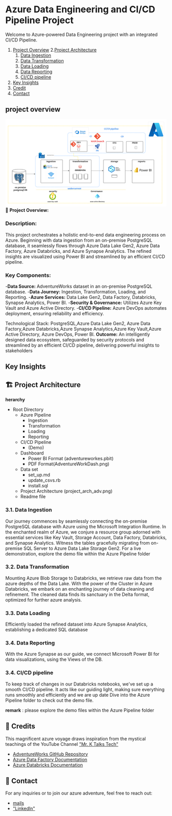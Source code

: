 # Azure Data Engineering and CI/CD Pipeline Project

Welcome to Azure-powered Data Engineering project with an integrated CI/CD Pipeline.
1. [Project Overview](#project-overview)
2.[Project Architecture](#project-architecture)
    1. [Data Ingestion](#data-ingestion)
    2. [Data Transformation](#data-transformation)
    3. [Data Loading](#data-loading)
    4. [Data Reporting](#data-reporting)
    5. [CI/CD pipeline](#cicd-pipeline)
3. [Key Insights](#key-insights)
4. [Credit](#credit)
5. [Contact](#contact)
## project overview
![Project Architecture](project_arch_adv.png)
🚀 **Project Overview:**
### Description:
This project orchestrates a holistic end-to-end data engineering process on Azure. Beginning with data ingestion from an on-premise PostgreSQL database, it seamlessly flows through Azure Data Lake Gen2, Azure Data Factory, Azure Databricks, and Azure Synapse Analytics. The refined insights are visualized using Power BI and streamlined by an efficient CI/CD pipeline.

### Key Components:
-**Data Source:** AdventureWorks dataset in an on-premise PostgreSQL database.
-**Data Journey:** Ingestion, Transformation, Loading, and Reporting.
-**Azure Services:** Data Lake Gen2, Data Factory, Databricks, Synapse Analytics, Power BI.
-**Security & Governance:** Utilizes Azure Key Vault and Azure Active Directory.
-**CI/CD Pipeline:** Azure DevOps automates deployment, ensuring reliability and efficiency.

Technological Stack: PostgreSQL,Azure Data Lake Gen2, Azure Data Factory,Azure Databricks,Azure Synapse Analytics,Azure Key Vault,Azure Active Directory, Azure DevOps, Power BI.
**Outcome:**
An intelligently designed data ecosystem, safeguarded by security protocols and streamlined by an efficient CI/CD pipeline, delivering powerful insights to stakeholders

## Key Insights

## 🏗️ Project Architecture
**herarchy** 
- Root Directory
  - Azure Pipeline
    - Ingestion
    - Transformation
    - Loading
    - Reporting
  - CI/CD Pipeline
    - (Demo)
  - Dashboard
    - Power BI Format (adventureworkes.pbit)
    - PDF Format(AdventureWorkDash.png)
  - Data set
    - set_up.md
    - update_csvs.rb
    - install.sql
  - Project Architecture (project_arch_adv.png)
  - Readme file 

### 3.1. Data Ingestion

Our journey commences by seamlessly connecting the on-premise PostgreSQL database with Azure using the Microsoft Integration Runtime. In the enchanted realm of Azure, we conjure a resource group adorned with essential services like Key Vault, Storage Account, Data Factory, Databricks, and Synapse Analytics. Witness the tables gracefully migrating from on-premise SQL Server to Azure Data Lake Storage Gen2. For a live demonstration, explore the demo file within the Azure Pipeline folder

### 3.2. Data Transformation

Mounting Azure Blob Storage to Databricks, we retrieve raw data from the azure depths of the Data Lake. With the power of the Cluster in Azure Databricks, we embark on an enchanting journey of data cleaning and refinement. The cleaned data finds its sanctuary in the Delta format, optimized for further azure analysis.

### 3.3. Data Loading
Efficiently loaded the refined dataset into Azure Synapse Analytics, establishing a dedicated SQL database

### 3.4. Data Reporting

With the Azure Synapse as our guide, we connect Microsoft Power BI for  data visualizations, using the Views of the DB.
### 3.4. CI/CD pipeline
To keep track of changes in our Databricks notebooks, we've set up a smooth CI/CD pipeline. It acts like our guiding light, making sure everything runs smoothly and efficiently and we are up date
Dive into the Azure Pipeline folder to check out the demo file.

**remark** : please explore the demo files within the Azure Pipeline folder 
## 🌟 Credits

This magnificent azure voyage draws inspiration from the mystical teachings of the YouTube Channel  ["Mr. K Talks Tech"](https://www.youtube.com/watch?v=iQ41WqhHglk)
- [AdventureWorks GitHub Repository](https://github.com/AdventureWorks/AdventureWorks-postgres)
- [Azure Data Factory Documentation](https://docs.microsoft.com/en-us/azure/data-factory/introduction)
- [Azure Databricks Documentation](https://docs.microsoft.com/en-us/azure/azure-databricks/)

## 📧 Contact

For any inquiries or to join our azure adventure, feel free to reach out:
- [mails](souhaylaelmeftahi@gmail.com)
- ["LinkedIn"](https://www.linkedin.com/in/souhayla-elmeftahi-49b5251a8/)
